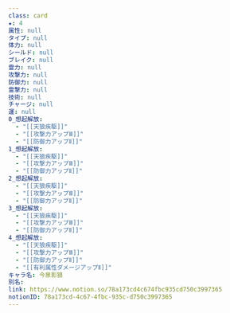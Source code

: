 ```yaml
---
class: card
★: 4
属性: null
タイプ: null
体力: null
シールド: null
ブレイク: null
霊力: null
攻撃力: null
防御力: null
霊撃力: null
技術: null
チャージ: null
運: null
0_想起解放:
  - "[[天狼疾駆]]"
  - "[[攻撃力アップⅢ]]"
  - "[[防御力アップⅡ]]"
1_想起解放:
  - "[[天狼疾駆]]"
  - "[[攻撃力アップⅢ]]"
  - "[[防御力アップⅡ]]"
2_想起解放:
  - "[[天狼疾駆]]"
  - "[[攻撃力アップⅢ]]"
  - "[[防御力アップⅡ]]"
3_想起解放:
  - "[[天狼疾駆]]"
  - "[[攻撃力アップⅢ]]"
  - "[[防御力アップⅡ]]"
4_想起解放:
  - "[[天狼疾駆]]"
  - "[[攻撃力アップⅢ]]"
  - "[[防御力アップⅡ]]"
  - "[[有利属性ダメージアップⅡ]]"
キャラ名: 今泉影狼
別名: 
link: https://www.notion.so/78a173cd4c674fbc935cd750c3997365
notionID: 78a173cd-4c67-4fbc-935c-d750c3997365
---
```


